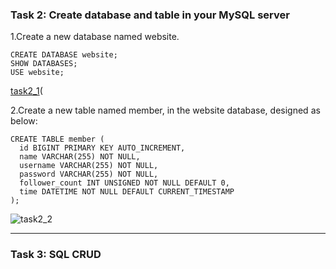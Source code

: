 ### Task 2: Create database and table in your MySQL server

1.Create a new database named website.
```
CREATE DATABASE website;
SHOW DATABASES;
USE website;
```
[task2_1](/screenshot/task2_1.png)(


2.Create a new table named member, in the website database, designed as below:
```
CREATE TABLE member (
  id BIGINT PRIMARY KEY AUTO_INCREMENT,
  name VARCHAR(255) NOT NULL,
  username VARCHAR(255) NOT NULL,
  password VARCHAR(255) NOT NULL,
  follower_count INT UNSIGNED NOT NULL DEFAULT 0,
  time DATETIME NOT NULL DEFAULT CURRENT_TIMESTAMP
);
```
![task2_2](/screenshot/task2_2.png)

---
### Task 3: SQL CRUD 
